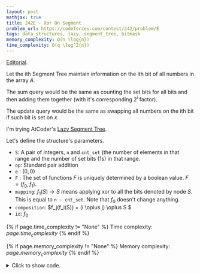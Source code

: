 ```yaml
---
layout: post
mathjax: true
title: 242E - Xor On Segment
problem_url: https://codeforces.com/contest/242/problem/E
tags: data_structures, lazy, segment_tree, bitmask
memory_complexity: O(n \log{n})
time_complexity: O(q \log^2{n})
---
```


[Editorial](https://codeforces.com/blog/entry/5837).

Let the ith Segment Tree maintain information on the ith bit of all numbers
in the array $A$.

The sum query would be the same as counting the set bits for all bits and
then adding them together (with it's corresponding $2^i$ factor).

The update query would be the same as swapping all numbers on the ith bit if
such bit is set on $x$.

I'm trying AtCoder's [Lazy Segment
Tree](https://atcoder.github.io/ac-library/production/document_en/lazysegtree.html).

Let's define the structure's parameters.

- `S`: A pair of integers, `n` and `cnt_set` (the number of elements in that
range and the number of set bits ($1$s) in that range.
- `op`: Standard pair addition
- `e` : $(0, 0)$
- `F` : The set of functions $F$ is uniquely determined by a boolean value.
$F= (f_0, f_1)$.
- `mapping`: $f_1(S) \to S$ means applying xor to all the bits denoted by
node $S$. This is equal to `n - cnt_set`. Note that $f_0$ doesn't change
anything.
- `composition`: $f_j(f_i(S)) = (i \oplus j) \oplus S $
- `id`: $f_0$


{% if page.time_complexity != "None" %}
Time complexity: ${{ page.time_complexity }}$
{% endif %}

{% if page.memory_complexity != "None" %}
Memory complexity: ${{ page.memory_complexity }}$
{% endif %}

<details>
<summary>
<p style="display:inline">Click to show code.</p>
</summary>
```cpp
{% raw %}
using namespace std;
using ll = long long;
using ii = pair<int, int>;
using vi = vector<int>;
struct S
{
    int n, cnt_set;
};
using F = bool;
S op(S l, S r) { return {l.n + r.n, l.cnt_set + r.cnt_set}; }
S e() { return {0, 0}; }
S mapping(F l, S r) { return (l ? S{r.n, r.n - r.cnt_set} : r); }
F composition(F l, F r) { return l ^ r; }
F id() { return 0; }
int main(void)
{
    ios::sync_with_stdio(false), cin.tie(NULL);
    int n, m;
    cin >> n;
    array<vector<S>, 20> a;
    for_each(begin(a), end(a), [n](auto &v) { v.resize(n); });
    for (int i = 0; i < n; ++i)
    {
        int x;
        cin >> x;
        for (int j = 0; j < 20; ++j)
            a[j][i] = {1, (x >> j) & 1};
    }
    using lazy_segtree =
        atcoder::lazy_segtree<S, op, e, F, mapping, composition, id>;
    array<lazy_segtree, 20> st;
    for (int i = 0; i < 20; ++i)
        st[i] = lazy_segtree(a[i]);
    cin >> m;
    while (m--)
    {
        int type;
        cin >> type;
        if (type == 1)
        {
            int l, r;
            cin >> l >> r, l--, r--;
            ll ans = 0;
            for (int i = 0; i < 20; ++i)
            {
                auto cur = st[i].prod(l, r + 1);
                ans += (1LL << i) * cur.cnt_set;
            }
            cout << ans << endl;
        }
        else
        {
            int l, r, x;
            cin >> l >> r >> x, l--, r--;
            for (int i = 0; i < 20; ++i)
                st[i].apply(l, r + 1, (x >> i) & 1LL);
        }
    }
    return 0;
}

{% endraw %}
```
</details>

